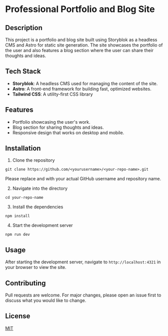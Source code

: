 # Professional Portfolio and Blog Site

## Description

This project is a portfolio and blog site built using Storyblok as a headless CMS and Astro for static site generation. The site showcases the portfolio of the user and also features a blog section where the user can share their thoughts and ideas.

## Tech Stack

- **Storyblok**: A headless CMS used for managing the content of the site.
- **Astro**: A front-end framework for building fast, optimized websites.
- **Tailwind CSS**: A utility-first CSS library 

## Features

- Portfolio showcasing the user's work.
- Blog section for sharing thoughts and ideas.
- Responsive design that works on desktop and mobile.

## Installation

1. Clone the repository

`git clone https://github.com/<yourusername>/<your-repo-name>.git`

Please replace <yourusername> and <your-repo-name> with your actual GitHub username and repository name.

2. Navigate into the directory

`cd your-repo-name`

3. Install the dependencies

`npm install`

4. Start the development server

`npm run dev`

## Usage

After starting the development server, navigate to `http://localhost:4321` in your browser to view the site.

## Contributing

Pull requests are welcome. For major changes, please open an issue first to discuss what you would like to change.

## License

[MIT](https://choosealicense.com/licenses/mit/)


